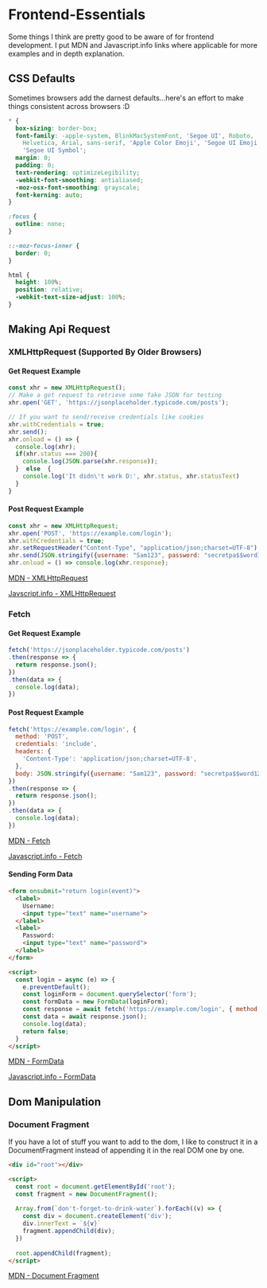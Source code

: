 # Frontend-Essentials
Some things I think are pretty good to be aware of for frontend development. I put MDN and Javascript.info links where applicable for more examples and in depth explanation.

## CSS Defaults
Sometimes browsers add the darnest defaults...here's an effort to make things consistent across browsers :D

```css
* {
  box-sizing: border-box;
  font-family: -apple-system, BlinkMacSystemFont, 'Segoe UI', Roboto,
    Helvetica, Arial, sans-serif, 'Apple Color Emoji', 'Segoe UI Emoji',
    'Segoe UI Symbol';
  margin: 0;
  padding: 0;
  text-rendering: optimizeLegibility;
  -webkit-font-smoothing: antialiased;
  -moz-osx-font-smoothing: grayscale;
  font-kerning: auto;
}

:focus {
  outline: none;
}

::-moz-focus-inner {
  border: 0;
}

html {
  height: 100%;
  position: relative;
  -webkit-text-size-adjust: 100%;
}
```

## Making Api Request

### XMLHttpRequest (Supported By Older Browsers)

#### Get Request Example
```js
const xhr = new XMLHttpRequest();
// Make a get request to retrieve some fake JSON for testing
xhr.open('GET', 'https://jsonplaceholder.typicode.com/posts');

// If you want to send/receive credentials like cookies
xhr.withCredentials = true;
xhr.send();
xhr.onload = () => {
  console.log(xhr);
  if(xhr.status === 200){
    console.log(JSON.parse(xhr.response));
  }  else  {
    console.log('It didn\'t work D:', xhr.status, xhr.statusText)
  }
}
```

#### Post Request Example

```js 
const xhr = new XMLHttpRequest;
xhr.open('POST', 'https://example.com/login');
xhr.withCredentials = true;
xhr.setRequestHeader("Content-Type", "application/json;charset=UTF-8");
xhr.send(JSON.stringify({username: "Sam123", password: "secretpa$$word123"}));
xhr.onload = () => console.log(xhr.response);
```

[MDN - XMLHttpRequest](https://developer.mozilla.org/en-US/docs/Web/API/XMLHttpRequest)

[Javscript.info - XMLHttpRequest](https://javascript.info/xmlhttprequest)

### Fetch

#### Get Request Example

```js
fetch('https://jsonplaceholder.typicode.com/posts')
.then(response => {
  return response.json();
})
.then(data => {
  console.log(data);
})
```
#### Post Request Example
```js
fetch('https://example.com/login', {
  method: 'POST',
  credentials: 'include',
  headers: {
    'Content-Type': 'application/json;charset=UTF-8',
  },
  body: JSON.stringify({username: "Sam123", password: "secretpa$$word123"});
})
.then(response => {
  return response.json();
})
.then(data => {
  console.log(data);
})
```
[MDN - Fetch](https://developer.mozilla.org/en-US/docs/Web/API/Fetch_API)

[Javascript.info - Fetch](https://javascript.info/fetch)

#### Sending Form Data
```html
<form onsubmit="return login(event)">
  <label>
    Username:
    <input type="text" name="username">
  </label>
  <label> 
    Password: 
    <input type="text" name="password">
  </label>
</form>

<script>
  const login = async (e) => {
    e.preventDefault();
    const loginForm = document.querySelector('form');
    const formData = new FormData(loginForm);
    const response = await fetch('https://example.com/login', { method: 'POST', credentials: 'include', body: formData });
    const data = await response.json();
    console.log(data);
    return false;
  }
</script>
```
[MDN - FormData](https://developer.mozilla.org/en-US/docs/Web/API/FormData)

[Javascript.info - FormData](https://javascript.info/formdata)

## Dom Manipulation

### Document Fragment
If you have a lot of stuff you want to add to the dom, I like to construct it in a DocumentFragment instead of appending it in the real DOM one by one.
```html
<div id="root"></div>

<script>
  const root = document.getElementById('root'); 
  const fragment = new DocumentFragment();
  
  Array.from(`don't-forget-to-drink-water`).forEach((v) => {
    const div = document.createElement('div');
    div.innerText = `${v}`
    fragment.appendChild(div);
  })
  
  root.appendChild(fragment);
</script>
```
[MDN - Document Fragment](https://developer.mozilla.org/en-US/docs/Web/API/DocumentFragment)



